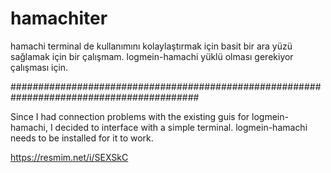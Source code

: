 # hamachiter
hamachi terminal de kullanımını kolaylaştırmak için basit bir ara yüzü sağlamak için bir çalışmam. logmein-hamachi yüklü olması gerekiyor çalışması için.

##########################################################################################

Since I had connection problems with the existing guis for logmein-hamachi, I decided to interface with a simple terminal. logmein-hamachi needs to be installed for it to work.


https://resmim.net/i/SEXSkC

